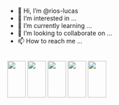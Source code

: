- 👋 Hi, I’m @rios-lucas
- 👀 I’m interested in ...
- 🌱 I’m currently learning ...
- 💞️ I’m looking to collaborate on ...
- 📫 How to reach me ...

<div><br>
  <img src="https://cdn.jsdelivr.net/gh/devicons/devicon/icons/css3/css3-original.svg" height="84" width="42">
  <img src="https://cdn.jsdelivr.net/gh/devicons/devicon/icons/python/python-original.svg" height="84" width="42">
  <img src="https://cdn.jsdelivr.net/gh/devicons/devicon/icons/csharp/csharp-original.svg" height="84" width="42">
  <img src="https://cdn.jsdelivr.net/gh/devicons/devicon/icons/javascript/javascript-original.svg" height="84" width="42">
  <img src="https://cdn.jsdelivr.net/gh/devicons/devicon/icons/html5/html5-original.svg" height="84" width="42">
</div>
